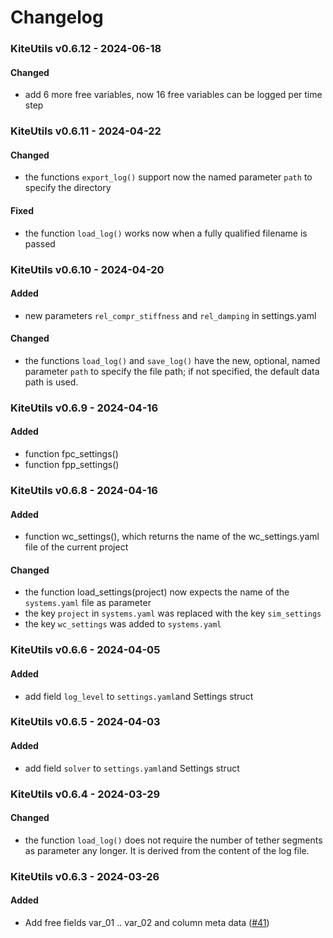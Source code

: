 # Changelog

### KiteUtils v0.6.12 - 2024-06-18
#### Changed
- add 6 more free variables, now 16 free variables can be logged per time step

### KiteUtils v0.6.11 - 2024-04-22
#### Changed
- the functions `export_log()` support now the named parameter `path` to specify the directory
#### Fixed
- the function `load_log()` works now when a fully qualified filename is passed 

### KiteUtils v0.6.10 - 2024-04-20
#### Added
- new parameters `rel_compr_stiffness` and `rel_damping` in settings.yaml 

#### Changed
- the functions `load_log()` and `save_log()` have the new, optional, named parameter `path` to specify the file path;  if not specified, the default data path is used.

### KiteUtils v0.6.9 - 2024-04-16
#### Added
- function fpc_settings()
- function fpp_settings()

### KiteUtils v0.6.8 - 2024-04-16
#### Added
- function wc_settings(), which returns the name of the wc_settings.yaml file of the current project
#### Changed
- the function load_settings(project) now expects the name of the `systems.yaml` file as parameter
- the key `project` in `systems.yaml` was replaced with the key `sim_settings`
- the key `wc_settings` was added to `systems.yaml`

### KiteUtils v0.6.6 - 2024-04-05
#### Added
- add field `log_level` to `settings.yaml`and Settings struct

### KiteUtils v0.6.5 - 2024-04-03
#### Added
- add field `solver` to `settings.yaml`and Settings struct

### KiteUtils v0.6.4 - 2024-03-29
#### Changed
- the function `load_log()` does not require the number of tether segments as parameter any longer. It is derived from the content of the log file.

### KiteUtils v0.6.3 - 2024-03-26
#### Added
- Add free fields var_01 .. var_02 and column meta data ([#41](https://github.com/ufechner7/KiteUtils.jl/pull/41))

